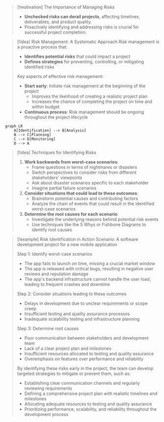 > [!motivation] The Importance of Managing Risks
> - **Unchecked risks can derail projects**, affecting timelines, deliverables, and product quality.
> - Proactively identifying and addressing risks is crucial for successful project completion.

> [!idea] Risk Management: A Systematic Approach
> Risk management is a proactive process that:
> - **Identifies potential risks** that could impact a project
> - **Defines strategies** for preventing, controlling, or mitigating identified risks
> 
> Key aspects of effective risk management:
> - **Start early**: Initiate risk management at the beginning of the project
>   - Improves the likelihood of creating a realistic project plan
>   - Increases the chance of completing the project on time and within budget
> - **Continuous process**: Risk management should be ongoing throughout the project lifecycle

```mermaid
graph LR
    A[Identification] --> B[Analysis]
    B --> C[Planning]
    C --> D[Monitoring]
    D --> A
```

> [!idea] Techniques for Identifying Risks
> 1. **Work backwards from worst-case scenarios**:
>    - Frame questions in terms of nightmares or disasters
>    - Switch perspectives to consider risks from different stakeholders' viewpoints
>    - Ask about disaster scenarios specific to each stakeholder
>    - Imagine partial failure scenarios
> 2. **Consider situations that could lead to these outcomes**:
>    - Brainstorm potential causes and contributing factors
>    - Analyze the chain of events that could result in the identified worst-case scenarios
> 3. **Determine the root causes for each scenario**:
>    - Investigate the underlying reasons behind potential risk events
>    - Use techniques like the 5 Whys or Fishbone Diagrams to identify root causes

> [!example] Risk Identification in Action
> Scenario: A software development project for a new mobile application
>
> Step 1: Identify worst-case scenarios
> - The app fails to launch on time, missing a crucial market window
> - The app is released with critical bugs, resulting in negative user reviews and reputation damage
> - The app's backend infrastructure cannot handle the user load, leading to frequent crashes and downtime
>
> Step 2: Consider situations leading to these outcomes
> - Delays in development due to unclear requirements or scope creep
> - Insufficient testing and quality assurance processes
> - Inadequate scalability testing and infrastructure planning
>
> Step 3: Determine root causes
> - Poor communication between stakeholders and development team
> - Lack of a clear project plan and milestones
> - Insufficient resources allocated to testing and quality assurance
> - Overemphasis on features over performance and reliability
>
> By identifying these risks early in the project, the team can develop targeted strategies to mitigate or prevent them, such as:
> - Establishing clear communication channels and regularly reviewing requirements
> - Defining a comprehensive project plan with realistic timelines and milestones
> - Allocating adequate resources to testing and quality assurance
> - Prioritizing performance, scalability, and reliability throughout the development process